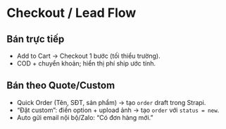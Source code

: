 # Checkout / Lead Flow

## Bán trực tiếp
- Add to Cart → Checkout 1 bước (tối thiểu trường).
- COD + chuyển khoản; hiển thị phí ship ước tính.

## Bán theo Quote/Custom
- Quick Order (Tên, SĐT, sản phẩm) → tạo `order` draft trong Strapi.
- “Đặt custom”: điền option + upload ảnh → tạo `order` với `status = new`.
- Auto gửi email nội bộ/Zalo: “Có đơn hàng mới.”
